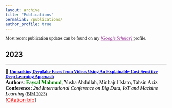 ```yaml
---
layout: archive
title: "Publications"
permalink: /publications/
author_profile: true
---
```


<span style="color:black; font-family:Georgia;">Most recent publication updates can be found on my <a style ="color:#800080;" href="https://scholar.google.com/citations?user=XMEn-M4AAAAJ&hl=en"><em>[Google Scholar]</em></a> profile.</span><br>

## 2023

---

<!-- Paper 01 -->

<!-- Paper 08 -->
📌 [<span style="color:blue;font-family:Trebuchet MS;">**Unmasking Deepfake Faces from Videos Using An Explainable Cost-Sensitive Deep Learning Approach**</span>](https://ieeexplore.ieee.org/document/10441026) <br>
<span style="color:black;font-family:Georgia">
    <font size="3"><strong>Authors</strong>: <strong style="color:green">Faysal Mahmud</strong>, Yusha Abdullah, Minhajul Islam, Tahsin Aziz </font>
</span>
<br>
<span style="color:black;font-family:Georgia">
    <font size="3"><strong>Conference:</strong><em> 2nd International Conference on Big Data, IoT and Machine Learning</em></font> ([BIM 2023](https://confbim.com/))
</span>
<br>
[<a style="color:red;" href="#" onclick="$('#rank2023_bib').toggle();return false;"><font size="3">Citation bib</font></a>] 

<div id="rank2023_bib" class="bib" style="display:none;">
    <pre>
        @article{shahariar2023rank,
          title={Rank Your Summaries: Enhancing Bengali Text Summarization via Ranking-based Approach},
          author={Shahariar, GM and Talukder, Tonmoy and Sotez, Rafin Alam Khan and Shawon, Md Tanvir Rouf},
          journal={arXiv preprint arXiv:2307.07392},
          year={2023}
        }
    </pre>
</div>
